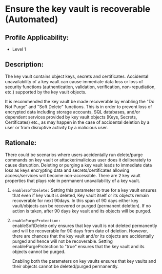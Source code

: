 # Ensure the key vault is recoverable (Automated)

## Profile Applicability:

- Level 1

## Description:

The key vault contains object keys, secrets and certificates. Accidental unavailability of a key vault can cause immediate data loss or loss of security functions (authentication, validation, verification, non-repudiation, etc.) supported by the key vault objects. 

It is recommended the key vault be made recoverable by enabling the "Do Not Purge" and "Soft Delete" functions. This is in order to prevent loss of encrypted data including storage accounts, SQL databases, and/or dependent services provided by key vault objects (Keys, Secrets, Certificates) etc., as may happen in the case of accidental deletion by a user or from disruptive activity by a malicious user.

## Rationale:

There could be scenarios where users accidentally run delete/purge commands on key vault or attacker/malicious user does it deliberately to cause disruption. Deleting or purging a key vault leads to immediate data loss as keys encrypting data and secrets/certificates allowing access/services will become non-accessible. There are 2 key vault properties that plays role in permanent unavailability of a key vault.
1. `enableSoftDelete:`
   Setting this parameter to true for a key vault ensures that even if key vault is deleted, Key vault itself or its objects remain recoverable for next 90days. In this span of 90 days either key vault/objects can be recovered or purged (permanent deletion). If no action is taken, after 90 days key vault and its objects will be purged.
2. `enablePurgeProtection:`  
   enableSoftDelete only ensures that key vault is not deleted permanently and will be recoverable for 90 days from date of deletion. However, there are chances that the key vault and/or its objects are accidentally purged and hence will not be recoverable. Setting enablePurgeProtection to "true" ensures that the key vault and its objects cannot be purged.  


   Enabling both the parameters on key vaults ensures that key vaults and their objects cannot be deleted/purged permanently.